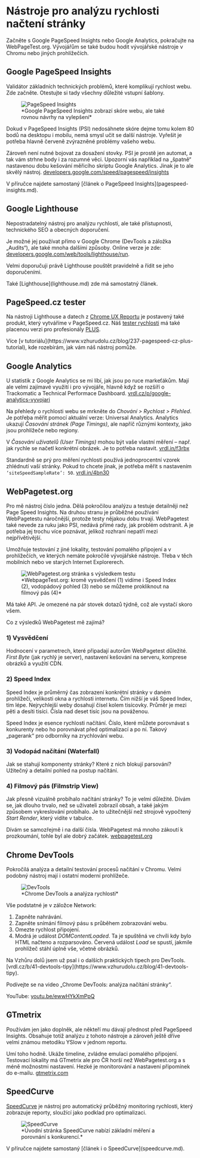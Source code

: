 # Nástroje pro analýzu rychlosti načtení stránky

Začněte s Google PageSpeed Insights nebo Google Analytics, pokračujte na WebPageTest.org. Vývojářům se také budou hodit vývojářské nástroje v Chromu nebo jiných prohlížečích.

## Google PageSpeed Insights

Validátor základních technických problémů, které komplikují rychlost webu. Zde začněte. Otestujte si tady všechny důležité vstupní šablony. 

<figure>
<img src="../dist/images/original/pagespeed-insights.png" alt="PageSpeed Insights">
<figcaption markdown="1">
*Google PageSpeed Insights zobrazí skóre webu, ale také rovnou návrhy na vylepšení*
</figcaption>
</figure>

Dokud v PageSpeed Insights (PSI) nedosáhnete skóre dejme tomu kolem 80 bodů na desktopu i mobilu, nemá smysl učit se další nástroje. Vyřešit je potřeba hlavně červeně zvýrazněné problémy vašeho webu.

<!-- AdSnippet -->

Zároveň není nutné bojovat za dosažení stovky. PSI je prostě jen automat, a tak vám strhne body i za rozumné věci. Upozorní vás například na „špatně“ nastavenou dobu kešování měřicího skriptu Google Analytics. Jinak je to ale skvělý nástroj.  [developers.google.com/speed/pagespeed/insights](https://developers.google.com/speed/pagespeed/insights/?hl=cs)

<span class="web-only" markdown="1">
V příručce najdete samostaný [článek o PageSpeed Insights](pagespeed-insights.md).
</span>

## Google Lighthouse

Nepostradatelný nástroj pro analýzu rychlosti, ale také přístupnosti, technického SEO a obecných doporučení.

Je možné jej používat přímo v Google Chrome (DevTools a záložka „Audits“), ale také mnoha dalšími způsoby. Online verze je zde: [developers.google.com/web/tools/lighthouse/run](https://developers.google.com/web/tools/lighthouse/run).

Velmi doporučuji právě Lighthouse pouštět pravidelně a řídit se jeho doporučeními.

<span class="web-only" markdown="1">
Také [Lighthouse](lighthouse.md) zde má samostatný článek.
</span>

## PageSpeed.cz tester 

Na nástroji Lighthouse a datech z [Chrome UX Reportu](chrome-ux-report.md) je postavený také produkt, který vytváříme v PageSpeed.cz. Náš [tester rychlosti](https://app.pagespeed.cz/) má také placenou verzi pro profesionály [PLUS](https://app.pagespeed.cz/plus).

<span class="web-only" markdown="1">
Více [v tutoriálu](https://www.vzhurudolu.cz/blog/237-pagespeed-cz-plus-tutorial), kde rozebírám, jak vám náš nástroj pomůže.
</span>

## Google Analytics

U statistik z Google Analytics se mi líbí, jak jsou po ruce markeťákům. Mají ale velmi zajímavé využití i pro vývojáře, hlavně když se rozšíří o Trackomatic a Technical Performace Dashboard.  [vrdl.cz/p/google-analytics-vyvojari](https://www.vzhurudolu.cz/prirucka/google-analytics-vyvojari)

Na přehledy o rychlosti webu se mrkněte do *Chování > Rychlost > Přehled*. Je potřeba měřit pomocí aktuální verze: Universal Analytics. Analytics ukazují *Časování stránek (Page Timings)*, ale napříč různými kontexty, jako jsou prohlížeče nebo regiony. 

V *Časování uživatelů (User Timings)* mohou být vaše vlastní měření – např. jak rychle se načetl konkrétní obrázek. Je to potřeba nastavit. [vrdl.in/f3rbx](https://developers.google.com/analytics/devguides/collection/analyticsjs/user-timings)

<!-- AdSnippet -->

Standardně se prý pro měření rychlosti používá jednoprocentní vzorek zhlédnutí vaší stránky. Pokud to chcete jinak, je potřeba měřit s nastavením `‘siteSpeedSampleRate’: 50`. [vrdl.in/4bn30](http://www.ericmobley.net/measuring-performance-google-analytics/)


## WebPagetest.org

Pro mě nástroj číslo jedna. Dělá pokročilou analýzu a testuje detailněji než Page Speed Insights. Na druhou stranu je průběžné používání WebPagetestu náročnější, protože testy nějakou dobu trvají. WebPagetest také nevede za ruku jako PSI, nedává přímé rady, jak problém odstranit. A je potřeba jej trochu více poznávat, jelikož rozhraní nepatří mezi nejpřívětivější.

Umožňuje testování z jiné lokality, testování pomalého připojení a v prohlížečích, ve kterých nemáte pokročilé vývojářské nástroje. Třeba v těch mobilních nebo ve starých Internet Explorerech.

<figure>
<img src="../dist/images/original/webpagetest-schema.jpg" alt="WebPagetest.org stránka s výsledkem testu">
<figcaption markdown="1">    
*WebpageTest.org: kromě vysvědčení (1) vidíme i Speed Index (2), vodopádový pohled (3) nebo se můžeme prokliknout na filmový pás (4)*
</figcaption> 
</figure>

Má také API. Je omezené na pár stovek dotazů týdně, což ale vystačí skoro všem.

Co z výsledků WebPagetest mě zajímá?

### 1) Vysvědčení

Hodnocení v parametrech, které připadají autorům WebPagetest důležité. *First Byte* (jak rychlý je server), nastavení kešování na serveru, komprese obrázků a využití CDN.

### 2) Speed Index

Speed Index je průměrný čas zobrazení konkrétní stránky v daném prohlížeči, velikosti okna a rychlosti internetu. Čím nižší je váš Speed Index, tím lépe. Nejrychlejší weby dosahují čísel kolem tisícovky. Průměr je mezi pěti a desíti tisíci. Čísla nad deset tisíc jsou na pováženou.

Speed Index je esence rychlosti načítání. Číslo, které můžete porovnávat s konkurenty nebo ho porovnávat před optimalizací a po ní. Takový „pagerank“ pro odborníky na zrychlování webu.

### 3) Vodopád načítání (Waterfall)

Jak se stahují komponenty stránky? Které z nich blokují parsování? Užitečný a detailní pohled na postup načítání. 

### 4) Filmový pás (Filmstrip View)

Jak přesně vizuálně probíhalo načítání stránky? To je velmi důležité. Dívám se, jak dlouho trvalo, než se uživateli zobrazil obsah, a také jakým způsobem vykreslování probíhalo. Je to užitečnější než strojově vypočtený *Start Render*, který vidíte v tabulce.

Dívám se samozřejmě i na další čísla. WebPagetest má mnoho zákoutí k prozkoumání, tohle byl ale dobrý začátek. [webpagetest.org](http://www.webpagetest.org/)

## Chrome DevTools

Pokročilá analýza a detailní testování procesů načítání v Chromu. Velmi podobný nástroj mají i ostatní moderní prohlížeče.

<figure>
<img src="../dist/images/original/devtools-rychlost-schema.jpg" alt="DevTools">
<figcaption markdown="1">    
*Chrome DevTools a analýza rychlosti*
</figcaption> 
</figure>


Vše podstatné je v záložce Network:

1. Zapněte nahrávání.
2. Zapněte snímání filmový pásu s průběhem zobrazování webu.
3. Omezte rychlost připojení.
4. Modrá je událost *DOMContentLoaded*. Ta je spuštěná ve chvíli kdy bylo HTML načteno a rozparsováno. Červená událost *Load* se spustí, jakmile prohlížeč stáhl úplně vše, včetně obrázků. 

<div class="web-only" markdown="1">
Na Vzhůru dolů jsem už psal i o dalších praktických tipech pro DevTools. [vrdl.cz/b/41-devtools-tipy](https://www.vzhurudolu.cz/blog/41-devtools-tipy).
</div>

Podívejte se na video „Chrome DevTools: analýza načítání stránky“.

YouTube: [youtu.be/ewwHYkXmPpQ](https://www.youtube.com/watch?v=ewwHYkXmPpQ)

## GTmetrix

Používám jen jako doplněk, ale někteří mu dávají přednost před PageSpeed Insights. Obsahuje totiž analýzu z tohoto nástroje a zároveň ještě dříve velmi známou metodiku YSlow v jednom reportu.

Umí toho hodně. Ukáže timeline, zvládne emulaci pomalého připojení. Testovací lokality má GTmetrix ale pro ČR horší než WebPagetest.org a s méně možnostmi nastavení. Hezké je monitorování a nastavení připomínek do e-mailu. [gtmetrix.com](https://gtmetrix.com/)

## SpeedCurve

[SpeedCurve](https://speedcurve.com) je nástroj pro automatický průběžný monitoring rychlosti, který zobrazuje reporty, sloužící jako podklad pro optimalizaci.

<figure>
<img src="../dist/images/original/speedcurve.jpg" alt="SpeedCurve">
<figcaption markdown="1">
*Úvodní stránka SpeedCurve nabízí základní měření a porovnání s konkurencí.*
</figcaption>
</figure>

<span class="web-only" markdown="1">
V příručce najdete samostaný [článek i o SpeedCurve](speedcurve.md).
</span>

<!-- AdSnippet -->
